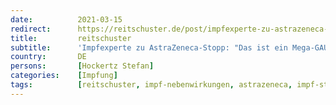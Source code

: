 ```yaml
---
date:          2021-03-15
redirect:      https://reitschuster.de/post/impfexperte-zu-astrazeneca-stopp-das-ist-ein-mega-gau/
title:         reitschuster
subtitle:      'Impfexperte zu AstraZeneca-Stopp: "Das ist ein Mega-GAU"'
country:       DE
persons:       [Hockertz Stefan]
categories:    [Impfung]
tags:          [reitschuster, impf-nebenwirkungen, astrazeneca, impf-stopp]
---
```

